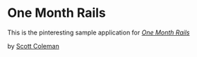 # One Month Rails

This is the pinteresting sample application for 
[*One Month Rails*](http://onemonthrails.com)

by [Scott Coleman](http://sdcinnovations.com)
